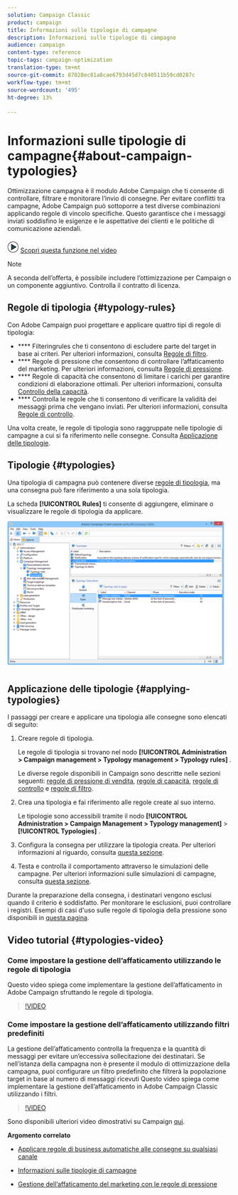 ```yaml
---
solution: Campaign Classic
product: campaign
title: Informazioni sulle tipologie di campagne
description: Informazioni sulle tipologie di campagne
audience: campaign
content-type: reference
topic-tags: campaign-optimization
translation-type: tm+mt
source-git-commit: 87028ec81a8cae6793d45d7c840511b59cd0287c
workflow-type: tm+mt
source-wordcount: '495'
ht-degree: 13%

---
```



# Informazioni sulle tipologie di campagne{#about-campaign-typologies}

Ottimizzazione campagna è il modulo Adobe Campaign che ti consente di controllare, filtrare e monitorare l’invio di consegne. Per evitare conflitti tra campagne, Adobe Campaign può sottoporre a test diverse combinazioni applicando regole di vincolo specifiche. Questo garantisce che i messaggi inviati soddisfino le esigenze e le aspettative dei clienti e le politiche di comunicazione aziendali.

![](assets/do-not-localize/how-to-video.png) [Scopri questa funzione nel video](#typologies-video)

>[!NOTE]
>
>A seconda dell’offerta, è possibile includere l’ottimizzazione per Campaign o un componente aggiuntivo. Controlla il contratto di licenza.

## Regole di tipologia {#typology-rules}

Con Adobe Campaign puoi progettare e applicare quattro tipi di regole di tipologia:

* **** Filteringrules che ti consentono di escludere parte del target in base ai criteri. Per ulteriori informazioni, consulta [Regole di filtro](../../campaign/using/filtering-rules.md).
* **** Regole di pressione che consentono di controllare l’affaticamento del marketing. Per ulteriori informazioni, consulta [Regole di pressione](../../campaign/using/pressure-rules.md).
* **** Regole di capacità che consentono di limitare i carichi per garantire condizioni di elaborazione ottimali. Per ulteriori informazioni, consulta [Controllo della capacità](../../campaign/using/consistency-rules.md#controlling-capacity).
* **** Controlla le regole che ti consentono di verificare la validità dei messaggi prima che vengano inviati. Per ulteriori informazioni, consulta [Regole di controllo](../../campaign/using/control-rules.md).

Una volta create, le regole di tipologia sono raggruppate nelle tipologie di campagne a cui si fa riferimento nelle consegne. Consulta [Applicazione delle tipologie](#applying-typologies).

## Tipologie {#typologies}

Una tipologia di campagna può contenere diverse [regole di tipologia](#typology-rules), ma una consegna può fare riferimento a una sola tipologia.

La scheda **[!UICONTROL Rules]** ti consente di aggiungere, eliminare o visualizzare le regole di tipologia da applicare.

![](assets/campaign_opt_rules_tab.png)

## Applicazione delle tipologie {#applying-typologies}

I passaggi per creare e applicare una tipologia alle consegne sono elencati di seguito:

1. Creare regole di tipologia.

   Le regole di tipologia si trovano nel nodo **[!UICONTROL Administration > Campaign management > Typology management > Typology rules]** .

   Le diverse regole disponibili in Campaign sono descritte nelle sezioni seguenti: [regole di pressione di vendita](../../campaign/using/pressure-rules.md), [regole di capacità](../../campaign/using/consistency-rules.md#controlling-capacity), [regole di controllo](../../campaign/using/control-rules.md) e [regole di filtro](../../campaign/using/filtering-rules.md).

1. Crea una tipologia e fai riferimento alle regole create al suo interno.

   Le tipologie sono accessibili tramite il nodo **[!UICONTROL Administration > Campaign Management > Typology management]** > **[!UICONTROL Typologies]** .

1. Configura la consegna per utilizzare la tipologia creata. Per ulteriori informazioni al riguardo, consulta [questa sezione](../../campaign/using/applying-rules.md#applying-a-typology-to-a-delivery).
1. Testa e controlla il comportamento attraverso le simulazioni delle campagne. Per ulteriori informazioni sulle simulazioni di campagne, consulta [questa sezione](../../campaign/using/campaign-simulations.md).

Durante la preparazione della consegna, i destinatari vengono esclusi quando il criterio è soddisfatto. Per monitorare le esclusioni, puoi controllare i registri. Esempi di casi d&#39;uso sulle regole di tipologia della pressione sono disponibili in [questa pagina](../../campaign/using/pressure-rules.md#use-cases-on-pressure-rules).

## Video tutorial {#typologies-video}

### Come impostare la gestione dell’affaticamento utilizzando le regole di tipologia

Questo video spiega come implementare la gestione dell’affaticamento in Adobe Campaign sfruttando le regole di tipologia.

>[!VIDEO](https://video.tv.adobe.com/v/25090?quality=12)

### Come impostare la gestione dell’affaticamento utilizzando filtri predefiniti

La gestione dell’affaticamento controlla la frequenza e la quantità di messaggi per evitare un’eccessiva sollecitazione dei destinatari. Se nell’istanza della campagna non è presente il modulo di ottimizzazione della campagna, puoi configurare un filtro predefinito che filtrerà la popolazione target in base al numero di messaggi ricevuti
Questo video spiega come implementare la gestione dell’affaticamento in Adobe Campaign Classic utilizzando i filtri.

>[!VIDEO](https://video.tv.adobe.com/v/25091?quality=12)

Sono disponibili ulteriori video dimostrativi su Campaign [qui](https://experienceleague.adobe.com/docs/campaign-classic-learn/tutorials/overview.html?lang=it).

**Argomento correlato**

* [Applicare regole di business automatiche alle consegne su qualsiasi canale](https://helpx.adobe.com/campaign/kb/simplifying-campaign-management-acc.html#Applyautomaticbusinessrulestodeliveriesonanychannel)

* [Informazioni sulle tipologie di campagne](../../campaign/using/pressure-rules.md)

* [Gestione dell’affaticamento del marketing con le regole di pressione](https://docs.adobe.com/content/help/en/campaign-classic/using/orchestrating-campaigns/campaign-optimization/pressure-rules.html)